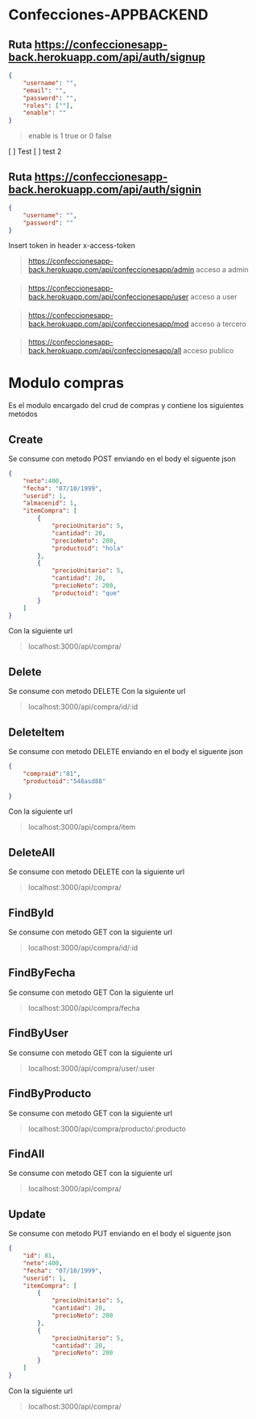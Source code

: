 # Confecciones-APPBACKEND

## Ruta https://confeccionesapp-back.herokuapp.com/api/auth/signup
```json
{
	"username": "",
	"email": "",
	"password": "",
	"roles": [""],
	"enable": ""
}
```
> enable is 1 true or 0 false

[ ] Test
[ ] test 2

## Ruta https://confeccionesapp-back.herokuapp.com/api/auth/signin
```json
{
	"username": "",
	"password": ""
}
```
Insert token in header x-access-token

> https://confeccionesapp-back.herokuapp.com/api/confeccionesapp/admin acceso a admin
####
> https://confeccionesapp-back.herokuapp.com/api/confeccionesapp/user acceso a user 
####
> https://confeccionesapp-back.herokuapp.com/api/confeccionesapp/mod acceso a tercero
####
> https://confeccionesapp-back.herokuapp.com/api/confeccionesapp/all acceso publico


# Modulo compras
Es el modulo encargado del crud de compras y contiene los siguientes metodos

## Create
Se consume con metodo POST enviando en el body el siguente json
```json
{
    "neto":400,
    "fecha": "07/10/1999",
    "userid": 1,
    "almacenid": 1,
    "itemCompra": [
        {
            "precioUnitario": 5,
            "cantidad": 20,
            "precioNeto": 200,
            "productoid": "hola"
        },
        {
            "precioUnitario": 5,
            "cantidad": 20,
            "precioNeto": 200,
            "productoid": "que"
        }
    ]
}
```
Con la siguiente url
>localhost:3000/api/compra/

## Delete
Se consume con metodo DELETE Con la siguiente url
>localhost:3000/api/compra/id/:id

## DeleteItem
Se consume con metodo DELETE enviando en el body el siguente json
```json
{
	"compraid":"81",
	"productoid":"548asd88" 
	
}
```
Con la siguiente url
>localhost:3000/api/compra/item

## DeleteAll
Se consume con metodo DELETE con la siguiente url
>localhost:3000/api/compra/

## FindById
Se consume con metodo GET con la siguiente url
>localhost:3000/api/compra/id/:id

## FindByFecha
Se consume con metodo GET Con la siguiente url
>localhost:3000/api/compra/fecha

## FindByUser
Se consume con metodo GET con la siguiente url
>localhost:3000/api/compra/user/:user

## FindByProducto
Se consume con metodo GET con la siguiente url
>localhost:3000/api/compra/producto/:producto

## FindAll
Se consume con metodo GET con la siguiente url
>localhost:3000/api/compra/

## Update 
Se consume con metodo PUT enviando en el body el siguente json
```json
{
    "id": 81,
    "neto":400,
    "fecha": "07/10/1999",
    "userid": 1,
    "itemCompra": [
        {
            "precioUnitario": 5,
            "cantidad": 20,
            "precioNeto": 200
        },
        {
            "precioUnitario": 5,
            "cantidad": 20,
            "precioNeto": 200
        }
    ]
}
```
Con la siguiente url
>localhost:3000/api/compra/



